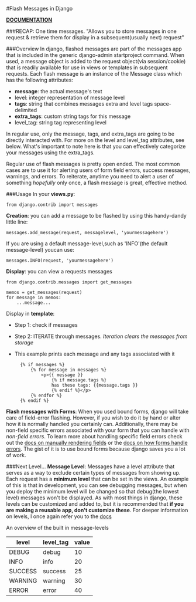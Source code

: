 #Flash Messages in Django

[**DOCUMENTATION**](https://docs.djangoproject.com/en/1.9/ref/contrib/messages/)

###RECAP: 
One time messages. "Allows you to store messages in one request & retrieve them for display in a subsequent(usually next) request"

###Overview
In django, flashed messages are part of the messages app that is included in the generic django-admin startproject command. When used, a message object is added to the request object(via session/cookie) that is readily available for use in views or templates in subsequent requests. Each flash message is an instance of the Message class which has the following attributes:

* **message**: the actual message's text
* level: integer representation of message level
* **tags**: string that combines messages extra and level tags space-delimited
* **extra_tags**: custom string tags for this message
* level_tag: string tag representing level

In regular use, only the message, tags, and extra_tags are going to be directly interacted with. For more on the level and level_tag attributes, see below. What's important to note here is that you can effectively categorize your messages using the extra_tags. 

Regular use of flash messages is pretty open ended. The most common cases are to use it for alerting users of form field errors, success messages, warnings, and errors. To reiterate, anytime you need to alert a user of something *hopefully* only once, a flash message is great, effective method.

###Usage
In your **views.py**:

	from django.contrib import messages

__Creation__: you can add a message to be flashed by using this handy-dandy little line:

	messages.add_message(request, messagelevel, 'yourmessagehere')

If you are using a default message-level,such as 'INFO'(the default message-level) youcan use:

	messages.INFO(request, 'yourmessagehere')

__Display__: you can view a requests messages 

	from django.contrib.messages import get_messages

	memos = get_messages(request)
	for message in memos:
		...message...

Display in **template**:
* Step 1: check if messages
* Step 2: ITERATE through messages. *Iteration clears the messages from storage*
* This example prints each message and any tags associated with it


		{% if messages %}
			{% for message in messages %}
				<p>{{ message }} 
					{% if message.tags %}
					has these tags: {{message.tags }}
					{% endif %}</p>
			{% endfor %}
		{% endif %}




**Flash messages with Forms**:
When you used bound forms, django will take care of field-error flashing. However, if you wish to do it by hand or alter how it is normally handled you certainly can.  Additionally, there may be non-field specific errors associated with your form that you can handle with *non-field errors*. To learn more about handling specific field errors check out the [docs on manually rendering fields](https://docs.djangoproject.com/en/1.10/topics/forms/#rendering-fields-manually) or the [docs on how forms handle errors](https://docs.djangoproject.com/en/1.10/ref/forms/api/#how-errors-are-displayed). The gist of it is to use bound forms because django saves you a lot of work.


###Next Level...
__Message Level__: Messages have a level attribute that serves as a way to exclude certain types of messages from showing up. Each request has a **minimum level** that can be set in the views. An example of this is that in development, you can see debugging messages, but when you deploy the minimum level will be changed so that debug(the lowest level) messages won't be displayed. As with most things in django, these levels can be customized and added to, but it is recommended that **if you are making a reusable app, don't customize these**. For deeper information on levels, I once again refer you to the [docs](https://docs.djangoproject.com/en/1.10/ref/contrib/messages/#creating-custom-message-levels)

An overview of the built in message-levels

level | level_tag | value
----- | --------- | -----
DEBUG | debug | 10
INFO | info | 20
SUCCESS | success | 25
WARNING | warning | 30
ERROR | error | 40
